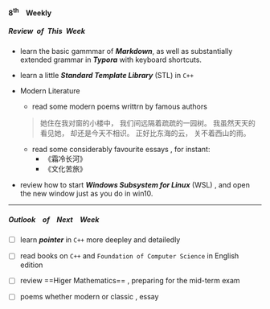 #### 8<sup>th</sup>&emsp;Weekly

##### Review&ensp;of&ensp;This&ensp;Week

* learn the basic gammmar of ***Markdown***, as well as substantially extended grammar in ***Typora*** with keyboard shortcuts.

* learn a little  ***Standard Template Library*** (STL) in `C++`

* Modern Literature

  * read some modern poems writtrn by famous authors

  >她住在我对窗的小楼中，
  >我们间远隔着疏疏的一园树。
  >我虽然天天的看见她，
  >却还是今天不相识。
  >正好比东海的云，
  >关不着西山的雨。
  >
  >[^author]: 刘半农，also a songwriter of the school song of Northeastern University

  * read some considerably favourite essays , for instant:
    * 《霜冷长河》
    * 《文化苦旅》

* review how to start ***Windows Subsystem for Linux*** (WSL) , and open the new window just as you do in win10.

***

##### Outlook&emsp;of&emsp;Next&emsp;Week

- [ ] learn ***pointer*** in `C++` more deepley and detailedly
- [ ] read books on `C++` and `Foundation of Computer Science` in English edition
- [ ] review ==Higer Mathematics== , preparing for the mid-term exam
- [ ] poems whether modern or classic , essay




